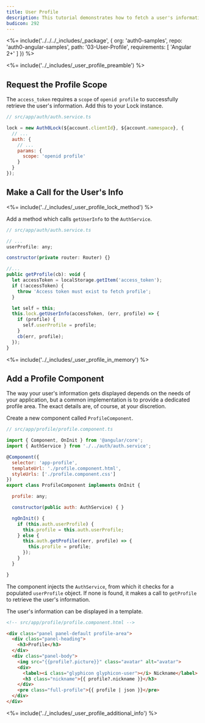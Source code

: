 ```yaml
---
title: User Profile
description: This tutorial demonstrates how to fetch a user's information from Auth0 to be displayed in a profile area in an Angular 2+ application
budicon: 292
---
```


<%= include('../../../_includes/_package', {
  org: 'auth0-samples',
  repo: 'auth0-angular-samples',
  path: '03-User-Profile',
  requirements: [
    'Angular 2+'
  ]
}) %>

<%= include('../_includes/_user_profile_preamble') %>

## Request the Profile Scope

The `access_token` requires a `scope` of `openid profile` to successfully retrieve the user's information. Add this to your Lock instance.

```js
// src/app/auth/auth.service.ts

lock = new Auth0Lock(${account.clientId}, ${account.namespace}, {
  // ...
  auth: {
    // ...
    params: {
      scope: 'openid profile'
    }
  }
});
``` 

## Make a Call for the User's Info

<%= include('../_includes/_user_profile_lock_method') %>

Add a method which calls `getUserInfo` to the `AuthService`.

```js
// src/app/auth/auth.service.ts

// ...
userProfile: any;

constructor(private router: Router) {}

//...
public getProfile(cb): void {
  let accessToken = localStorage.getItem('access_token');
  if (!accessToken) {
    throw 'Access token must exist to fetch profile';
  }

  let self = this;
  this.lock.getUserInfo(accessToken, (err, profile) => {
    if (profile) {
      self.userProfile = profile;
    }
    cb(err, profile);
  });
}
```

<%= include('../_includes/_user_profile_in_memory') %>

## Add a Profile Component

The way your user's information gets displayed depends on the needs of your application, but a common implementation is to provide a dedicated profile area. The exact details are, of course, at your discretion.

Create a new component called `ProfileComponent`.

```js
// src/app/profile/profile.component.ts

import { Component, OnInit } from '@angular/core';
import { AuthService } from './../auth/auth.service';

@Component({
  selector: 'app-profile',
  templateUrl: './profile.component.html',
  styleUrls: ['./profile.component.css']
})
export class ProfileComponent implements OnInit {

  profile: any;

  constructor(public auth: AuthService) { }

  ngOnInit() {
    if (this.auth.userProfile) {
      this.profile = this.auth.userProfile;
    } else {
      this.auth.getProfile((err, profile) => {
        this.profile = profile;
      });
    }
  }

}
```

The component injects the `AuthService`, from which it checks for a populated `userProfile` object. If none is found, it makes a call to `getProfile` to retrieve the user's information.

The user's information can be displayed in a template.

```html
<!-- src/app/profile/profile.component.html -->

<div class="panel panel-default profile-area">
  <div class="panel-heading">
    <h3>Profile</h3>
  </div>
  <div class="panel-body">
    <img src="{{profile?.picture}}" class="avatar" alt="avatar">
    <div>
      <label><i class="glyphicon glyphicon-user"></i> Nickname</label>
      <h3 class="nickname">{{ profile?.nickname }}</h3>
    </div>
    <pre class="full-profile">{{ profile | json }}</pre>
  </div>
</div>
```

<%= include('../_includes/_user_profile_additional_info') %>